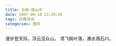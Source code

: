 ```yaml
---
title: 五绝·隐山中
date: 2007-08-10 13:20:20
tags: 古典诗词
categories: 唐风
---
```

漫步登天际，浮云没众山。
鸢飞枫叶落，瀑水溅石川。
